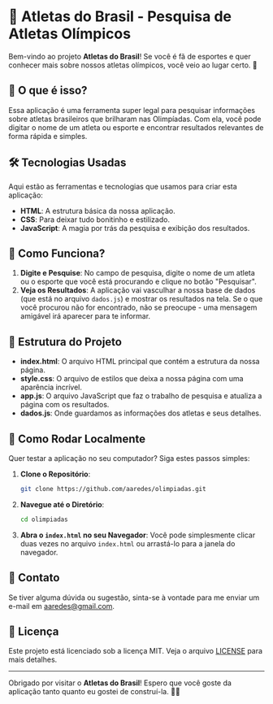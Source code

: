# 🌟 Atletas do Brasil - Pesquisa de Atletas Olímpicos

Bem-vindo ao projeto **Atletas do Brasil**! Se você é fã de esportes e quer conhecer mais sobre nossos atletas olímpicos, você veio ao lugar certo. 🎉

## 🚀 O que é isso?

Essa aplicação é uma ferramenta super legal para pesquisar informações sobre atletas brasileiros que brilharam nas Olimpíadas. Com ela, você pode digitar o nome de um atleta ou esporte e encontrar resultados relevantes de forma rápida e simples.

## 🛠️ Tecnologias Usadas

Aqui estão as ferramentas e tecnologias que usamos para criar esta aplicação:

- **HTML**: A estrutura básica da nossa aplicação.
- **CSS**: Para deixar tudo bonitinho e estilizado.
- **JavaScript**: A magia por trás da pesquisa e exibição dos resultados.

## 📜 Como Funciona?

1. **Digite e Pesquise**: No campo de pesquisa, digite o nome de um atleta ou o esporte que você está procurando e clique no botão "Pesquisar".
2. **Veja os Resultados**: A aplicação vai vasculhar a nossa base de dados (que está no arquivo `dados.js`) e mostrar os resultados na tela. Se o que você procurou não for encontrado, não se preocupe - uma mensagem amigável irá aparecer para te informar.

## 🧩 Estrutura do Projeto

- **index.html**: O arquivo HTML principal que contém a estrutura da nossa página.
- **style.css**: O arquivo de estilos que deixa a nossa página com uma aparência incrível.
- **app.js**: O arquivo JavaScript que faz o trabalho de pesquisa e atualiza a página com os resultados.
- **dados.js**: Onde guardamos as informações dos atletas e seus detalhes.

## 🚧 Como Rodar Localmente

Quer testar a aplicação no seu computador? Siga estes passos simples:

1. **Clone o Repositório**:
    ```bash
    git clone https://github.com/aaredes/olimpiadas.git
    ```
2. **Navegue até o Diretório**:
    ```bash
    cd olimpiadas
    ```
3. **Abra o `index.html` no seu Navegador**: 
   Você pode simplesmente clicar duas vezes no arquivo `index.html` ou arrastá-lo para a janela do navegador.

## 📧 Contato

Se tiver alguma dúvida ou sugestão, sinta-se à vontade para me enviar um e-mail em [aaredes@gmail.com](mailto:aaredes@gmail.com).

## 📅 Licença

Este projeto está licenciado sob a licença MIT. Veja o arquivo [LICENSE](LICENSE) para mais detalhes.

---

Obrigado por visitar o **Atletas do Brasil**! Espero que você goste da aplicação tanto quanto eu gostei de construí-la. 🚀🙌
